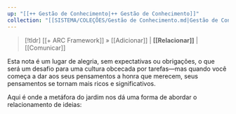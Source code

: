 ```yaml
---
up: "[[++ Gestão de Conhecimento|++ Gestão de Conhecimento]]"
collection: "[[SISTEMA/COLEÇÕES/Gestão de Conhecimento.md|Gestão de Conhecimento]]"
---
```

> [!tldr] [[+ ARC Framework]] » [[Adicionar]] | **[[Relacionar]]** | [[Comunicar]] 

Esta nota é um lugar de alegria, sem expectativas ou obrigações, o que será um desafio para uma cultura obcecada por tarefas—mas quando você começa a dar aos seus pensamentos a honra que merecem, seus pensamentos se tornam mais ricos e significativos.

Aqui é onde a metáfora do jardim nos dá uma forma de abordar o relacionamento de ideias: